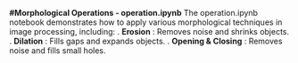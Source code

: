 **#Morphological Operations - operation.ipynb**
  The operation.ipynb notebook demonstrates how to apply various morphological techniques in image processing, including:
        . **Erosion**            : Removes noise and shrinks objects.
        . **Dilation**           : Fills gaps and expands objects.
        . **Opening & Closing**  : Removes noise and fills small holes.
